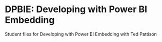 # DPBIE: Developing with Power BI Embedding
Student files for Developing with Power BI Embedding with Ted Pattison

